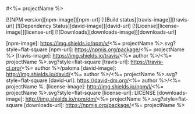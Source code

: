 #<%= projectName %>

[![NPM version][npm-image]][npm-url]
[![Build status][travis-image]][travis-url]
[![Dependency Status][david-image]][david-url]
[![License][license-image]][license-url]
[![Downloads][downloads-image]][downloads-url]


[npm-image]: https://img.shields.io/npm/v/<%= projectName %>.svg?style=flat-square
[npm-url]: https://npmjs.org/package/<%= projectName %>
[travis-image]: https://img.shields.io/travis/<%= author %>/<%= projectName %>.svg?style=flat-square
[travis-url]: https://travis-ci.org/<%= author %>/paloma
[david-image]: http://img.shields.io/david/<%= author %>/<%= projectName %>.svg?style=flat-square
[david-url]: https://david-dm.org/<%= author %>/<%= projectName %.
[license-image]: http://img.shields.io/npm/l/<%= projectName %>.svg?style=flat-square
[license-url]: LICENSE
[downloads-image]: http://img.shields.io/npm/dm/<%= projectName %>.svg?style=flat-square
[downloads-url]: https://npmjs.org/package/<%= projectName %>
